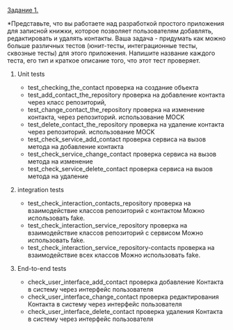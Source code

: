 [Задание 1.](./README.md)

*Представьте, что вы работаете над разработкой простого приложения для записной книжки, которое позволяет пользователям 
добавлять, редактировать и удалять контакты. Ваша задача - придумать как можно больше различных тестов (юнит-тесты, 
интеграционные тесты, сквозные тесты) для этого приложения. Напишите название каждого теста, его тип и краткое описание 
того, что этот тест проверяет.

1. Unit tests
   * test_checking_the_contact проверка на создание объекта
   * test_add_contact_the_repository проверка на добавление контакта через класс репозиторий,
   * test_change_contact_the_repository проверка на изменение контакта, через репозиторий. использование MOСK
   * test_delete_contact_the_repository проверка на удаление контакта через репозиторий. использование MOСK
   * test_check_service_add_contact проверка сервиса на вызов метода на добавление контакта
   * test_check_service_change_contact проверка сервиса на вызов метода на изменение
   * test_check_service_delete_contact проверка сервиса на вызов метода на удаление

2. integration tests
   * test_check_interaction_contacts_repository проверка на взаимодействие классов репозиторий с контактом Можно 
   использовать fake.
   * test_check_interaction_service_repository проверка на взаимодействие классов репозиторий с сервисом Можно 
   использовать fake.
   * test_check_interaction_service_repository-contacts проверка на взаимодействие всех классов Можно использовать fake.

3. End-to-end tests
   * check_user_interface_add_contact проверка добавление Контакта в систему через интерфейс пользователя
   * check_user_interface_change_contact проверка редактирования Контакта в систему через интерфейс пользователя
   * check_user_interface_delete_contact проверка удаления Контакта в систему через интерфейс пользователя